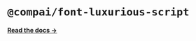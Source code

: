 # `@compai/font-luxurious-script`

[**Read the docs &rarr;**](https://components.ai/docs/typefaces/luxurious-script)

